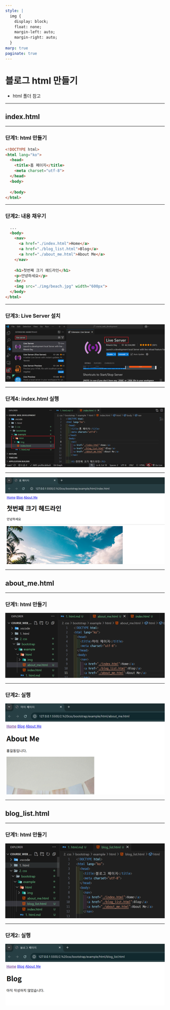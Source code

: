 ```yaml
---
style: |
  img {
    display: block;
    float: none;
    margin-left: auto;
    margin-right: auto;
  }
marp: true
paginate: true
---
```

# 블로그 html 만들기 
- html 폴더 참고 

---
## index.html

---
### 단계1: html 만들기 
```html
<!DOCTYPE html>
<html lang="ko">
  <head>
    <title>홈 페이지</title>
    <meta charset="utf-8">
  </head>
  <body>
    
  </body>
</html>
```
---
### 단계2: 내용 채우기 
```html
  ...
  <body>
    <nav>
      <a href="./index.html">Home</a>
      <a href="./blog_list.html">Blog</a>
      <a href="./about_me.html">About Me</a>
    </nav>

    <h1>첫번째 크기 헤드라인</h1>
    <p>안녕하세요</p>
    <hr/>
    <img src="./img/beach.jpg" width="600px">
  </body>
</html>
```
---
### 단계3: Live Server 설치  
![alt text](image.png)

---
### 단계4: index.html 실행 
![alt text](image-1.png)

---
![alt text](image-2.png)

---
## about_me.html

---
### 단계1: html 만들기 
![alt text](image-3.png)

---
### 단계2: 실행
![w:950](image-4.png)

---
## blog_list.html

---
### 단계1: html 만들기 
![alt text](image-5.png)

---
### 단계2: 실행
![alt text](image-6.png)


